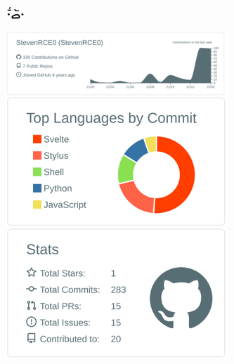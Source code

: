 # ·᷄ࡇ·᷅


![](https://raw.githubusercontent.com/StevenRCE0/StevenRCE0/master/profile-summary-card-output/default/0-profile-details.svg)
![](https://raw.githubusercontent.com/StevenRCE0/StevenRCE0/master/profile-summary-card-output/default/2-most-commit-language.svg)
![](https://raw.githubusercontent.com/StevenRCE0/StevenRCE0/master/profile-summary-card-output/default/3-stats.svg)
